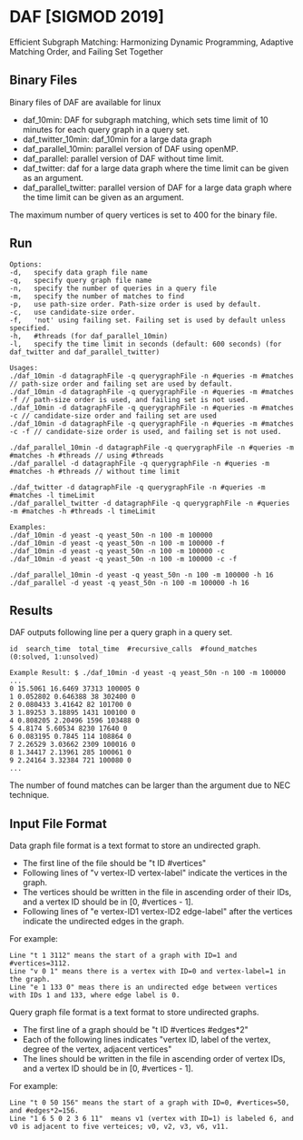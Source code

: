 # DAF [SIGMOD 2019]
Efficient Subgraph Matching: Harmonizing Dynamic Programming, Adaptive Matching Order, and Failing Set Together

## Binary Files
Binary files of DAF are available for linux
- daf_10min: DAF for subgraph matching, which sets time limit of 10 minutes for each query graph in a query set.
- daf_twitter_10min: daf_10min for a large data graph
- daf_parallel_10min: parallel version of DAF using openMP.
- daf_parallel: parallel version of DAF without time limit.
- daf_twitter: daf for a large data graph where the time limit can be given as an argument. 
- daf_parallel_twitter: parallel version of DAF for a large data graph where the time limit can be given as an argument.

The maximum number of query vertices is set to 400 for the binary file.
## Run
```
Options:
-d,   specify data graph file name
-q,   specify query graph file name
-n,   specify the number of queries in a query file
-m,   specify the number of matches to find
-p,   use path-size order. Path-size order is used by default.
-c,   use candidate-size order.
-f,   'not' using failing set. Failing set is used by default unless specified.
-h,   #threads (for daf_parallel_10min)
-l,   specify the time limit in seconds (default: 600 seconds) (for daf_twitter and daf_parallel_twitter)
```

```
Usages:
./daf_10min -d datagraphFile -q querygraphFile -n #queries -m #matches // path-size order and failing set are used by default.
./daf_10min -d datagraphFile -q querygraphFile -n #queries -m #matches -f // path-size order is used, and failing set is not used.
./daf_10min -d datagraphFile -q querygraphFile -n #queries -m #matches -c // candidate-size order and failing set are used
./daf_10min -d datagraphFile -q querygraphFile -n #queries -m #matches -c -f // candidate-size order is used, and failing set is not used.

./daf_parallel_10min -d datagraphFile -q querygraphFile -n #queries -m #matches -h #threads // using #threads
./daf_parallel -d datagraphFile -q querygraphFile -n #queries -m #matches -h #threads // without time limit

./daf_twitter -d datagraphFile -q querygraphFile -n #queries -m #matches -l timeLimit 
./daf_parallel_twitter -d datagraphFile -q querygraphFile -n #queries -m #matches -h #threads -l timeLimit 
```

```
Examples:
./daf_10min -d yeast -q yeast_50n -n 100 -m 100000
./daf_10min -d yeast -q yeast_50n -n 100 -m 100000 -f
./daf_10min -d yeast -q yeast_50n -n 100 -m 100000 -c
./daf_10min -d yeast -q yeast_50n -n 100 -m 100000 -c -f

./daf_parallel_10min -d yeast -q yeast_50n -n 100 -m 100000 -h 16
./daf_parallel -d yeast -q yeast_50n -n 100 -m 100000 -h 16
```

## Results
DAF outputs following line per a query graph in a query set.
```
id  search_time  total_time  #recursive_calls  #found_matches  (0:solved, 1:unsolved)
```

```
Example Result: $ ./daf_10min -d yeast -q yeast_50n -n 100 -m 100000
...
0 15.5061 16.6469 37313 100005 0
1 0.052802 0.646388 38 302400 0
2 0.080433 3.41642 82 101700 0
3 1.89253 3.18895 1431 100100 0
4 0.808205 2.20496 1596 103488 0
5 4.8174 5.60534 8230 17640 0
6 0.083195 0.7845 114 108864 0
7 2.26529 3.03662 2309 100016 0
8 1.34417 2.13961 285 100061 0
9 2.24164 3.32384 721 100080 0
...
```

The number of found matches can be larger than the argument due to NEC technique.


## Input File Format

Data graph file format is a text format to store an undirected graph. 
- The first line of the file should be "t ID #vertices"
- Following lines of "v vertex-ID vertex-label" indicate the vertices in the graph.
- The vertices should be written in the file in ascending order of their IDs, and a vertex ID should be in [0, #vertices - 1].
- Following lines of "e vertex-ID1 vertex-ID2 edge-label" after the vertices indicate the undirected edges in the graph.

For example:
```
Line "t 1 3112" means the start of a graph with ID=1 and #vertices=3112.
Line "v 0 1" means there is a vertex with ID=0 and vertex-label=1 in the graph.
Line "e 1 133 0" meas there is an undirected edge between vertices with IDs 1 and 133, where edge label is 0.
```

Query graph file format is a text format to store undirected graphs.
- The first line of a graph should be "t ID #vertices #edges*2"
- Each of the following lines indicates "vertex ID, label of the vertex, degree of the vertex, adjacent vertices"
- The lines should be written in the file in ascending order of vertex IDs, and a vertex ID should be in [0, #vertices - 1].

For example:
```
Line "t 0 50 156" means the start of a graph with ID=0, #vertices=50, and #edges*2=156.
Line "1 6 5 0 2 3 6 11"  means v1 (vertex with ID=1) is labeled 6, and v0 is adjacent to five verteices; v0, v2, v3, v6, v11.
```
